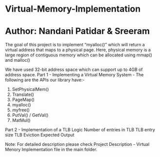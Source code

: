 # Virtual-Memory-Implementation
# Author: Nandani Patidar & Sreeram 

The goal of this project is to implement “myalloc()” which will return a virtual address that maps to a physical page.
Here, physical memory is a large region of contiguous memory which can be allocated using mmap() and malloc() 

We have used 32-bit address space which can support up to 4GB of address space.
Part 1 - Implementing a Virtual Memory System -
  The following are the APIs our library have:-
  1. SetPhysicalMem()
  2. Translate()
  3. PageMap()
  4. myalloc()
  5. myfree()
  6. PutVal() / GetVal()
  7. MatMul()
  
Part 2 - Implementation of a TLB
  Logic
  Number of entries in TLB
  TLB entry size
  TLB Eviction
  Expected Output
  
Note: For detailed description please check Project Description - Virtual Menory Implementation file in the main folder.

